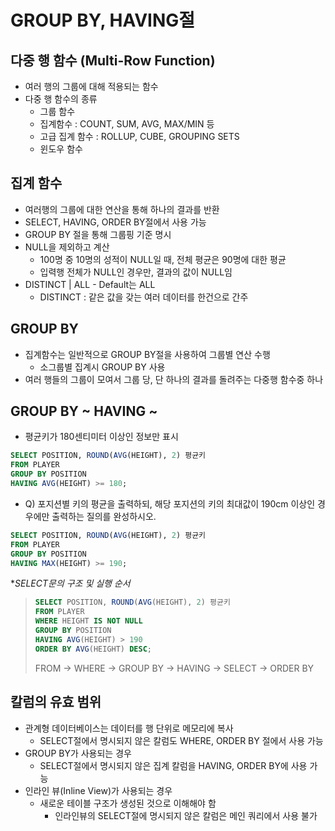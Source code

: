# GROUP BY, HAVING절

## 다중 행 함수 (Multi-Row Function)
- 여러 행의 그룹에 대해 적용되는 함수
- 다중 행 함수의 종류
  - 그룹 함수
   - 집계함수 : COUNT, SUM, AVG, MAX/MIN 등
   - 고급 집계 함수 : ROLLUP, CUBE, GROUPING SETS
  - 윈도우 함수

## 집계 함수
- 여러행의 그룹에 대한 연산을 통해 하나의 결과를 반환
- SELECT, HAVING, ORDER BY절에서 사용 가능
- GROUP BY 절을 통해 그룹핑 기준 명시
- NULL을 제외하고 계산
  - 100명 중 10명의 성적이 NULL일 때, 전체 평균은 90명에 대한 평균
  - 입력행 전체가 NULL인 경우만, 결과의 값이 NULL임
- DISTINCT | ALL - Default는 ALL
  - DISTINCT : 같은 값을 갖는 여러 데이터를 한건으로 간주

## GROUP BY
- 집계함수는 일반적으로 GROUP BY절을 사용하여 그룹별 연산 수행
  - 소그룹별 집계시 GROUP BY 사용
- 여러 행들의 그룹이 모여서 그룹 당, 단 하나의 결과를 돌려주는 다중행 함수중 하나

## GROUP BY ~ HAVING ~
- 평균키가 180센티미터 이상인 정보만 표시
```sql
SELECT POSITION, ROUND(AVG(HEIGHT), 2) 평균키
FROM PLAYER
GROUP BY POSITION
HAVING AVG(HEIGHT) >= 180;
```
- Q) 포지션별 키의 평균을 출력하되, 해당 포지션의 키의 최대값이 190cm 이상인 경우에만 출력하는 질의를 완성하시오.
```sql
SELECT POSITION, ROUND(AVG(HEIGHT), 2) 평균키
FROM PLAYER
GROUP BY POSITION
HAVING MAX(HEIGHT) >= 190;
```

**SELECT문의 구조 및 실행 순서*
> ```sql
> SELECT POSITION, ROUND(AVG(HEIGHT), 2) 평균키
> FROM PLAYER
> WHERE HEIGHT IS NOT NULL
> GROUP BY POSITION
> HAVING AVG(HEIGHT) > 190
> ORDER BY AVG(HEIGHT) DESC;
> ```
> FROM -> WHERE -> GROUP BY -> HAVING -> SELECT -> ORDER BY

## 칼럼의 유효 범위
- 관계형 데이터베이스는 데이터를 행 단위로 메모리에 복사
  - SELECT절에서 명시되지 않은 칼럼도 WHERE, ORDER BY 절에서 사용 가능
- GROUP BY가 사용되는 경우
  - SELECT절에서 명시되지 않은 집계 칼럼을 HAVING, ORDER BY에 사용 가능
- 인라인 뷰(Inline View)가 사용되는 경우
  - 새로운 테이블 구조가 생성된 것으로 이해해야 함
    - 인라인뷰의 SELECT절에 명시되지 않은 칼럼은 메인 쿼리에서 사용 불가
  
